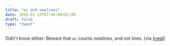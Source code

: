 ```yaml
---
title: "wc and newlines"
date: 2019-02-22T07:46:00+01:00
draft: false
type: "tweet"
---
```


Didn't know either: Beware that `wc` counts newlines, and not lines. (via [Irreal](https://irreal.org/blog/?p=7857))
